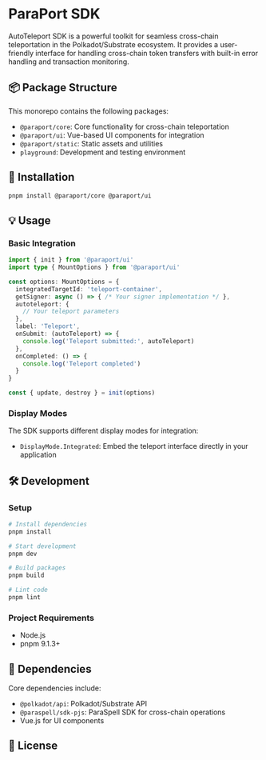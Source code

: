 # ParaPort SDK

AutoTeleport SDK is a powerful toolkit for seamless cross-chain teleportation in the Polkadot/Substrate ecosystem. It provides a user-friendly interface for handling cross-chain token transfers with built-in error handling and transaction monitoring.

## 📦 Package Structure

This monorepo contains the following packages:

- `@paraport/core`: Core functionality for cross-chain teleportation
- `@paraport/ui`: Vue-based UI components for integration
- `@paraport/static`: Static assets and utilities
- `playground`: Development and testing environment

## 🚀 Installation

```bash
pnpm install @paraport/core @paraport/ui
```

## 💡 Usage

### Basic Integration

```typescript
import { init } from '@paraport/ui'
import type { MountOptions } from '@paraport/ui'

const options: MountOptions = {
  integratedTargetId: 'teleport-container',
  getSigner: async () => { /* Your signer implementation */ },
  autoteleport: {
    // Your teleport parameters
  },
  label: 'Teleport',
  onSubmit: (autoTeleport) => {
    console.log('Teleport submitted:', autoTeleport)
  },
  onCompleted: () => {
    console.log('Teleport completed')
  }
}

const { update, destroy } = init(options)
```

### Display Modes

The SDK supports different display modes for integration:

- `DisplayMode.Integrated`: Embed the teleport interface directly in your application

## 🛠️ Development

### Setup

```bash
# Install dependencies
pnpm install

# Start development
pnpm dev

# Build packages
pnpm build

# Lint code
pnpm lint
```

### Project Requirements

- Node.js
- pnpm 9.1.3+

## 🔗 Dependencies

Core dependencies include:

- `@polkadot/api`: Polkadot/Substrate API
- `@paraspell/sdk-pjs`: ParaSpell SDK for cross-chain operations
- Vue.js for UI components

## 📄 License

